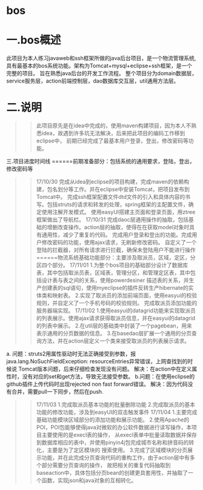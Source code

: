 # bos
一.bos概述
====
此项目为本人练习javaweb和ssh框架所做的java后台项目，是一个物流管理系统,具有最基本的bos系统功能。架构为Tomcat+mysql+eclipse+ssh框架，是一个完整的项目。
旨在熟悉java后台的开发工作流程。
整个项目分为domain数据层，service服务层，action前端控制层，dao数据库交互层，util通用方法层。

二.说明
======
>>此项目原先是在idea中完成的，使用maven构建项目，因为本人不熟悉idea，故遇到许多坑无法解决，后来把此项目的编码工作移到eclipse中，
>>前期已经完成了最基本用户登录，登出，修改密码等功能。


三.项目进度时间线
======前期准备部分：包括系统的通用要求，登陆，登出，修改密码等
>>17/10/30
 完成从idea到eclipse的项目构建，完成maven的依赖构建，包名划分等工作。并在eclipse中安装Tomcat，把项目发布到Tomcat中。
 完成ssh框架配置文件dtd文件的引入和具体内容的书写。包括struts的请求和转发的处理，spring框架的主配置文件，确定使用注解开发模式。
 使用easyUI搭建主页面和登录页面，用ztree框架做出了导航栏。
>>17/10/31
完成daoc层通用操作的抽取，包括基础的增删改查操作。action层的抽取，使得在在获取model对象时具有通用性，减少了重复的代码。
完成用户登录和登出的功能。完成用户修改密码的功能，使用ajax请求，无刷新修改密码。
自定义了一个登陆的拦截器，对所有请求进行拦截，确保未登陆用户不能进行操作
======物流系统基础功能部分：主要涉及取派员，区域，定区，分区四个部分。
>>17/11/01
1.为整个bos项目的基础部分设计了数据库表，其中包括取派员表，区域表，管理分区，和管理定区表，其中包括设计表与表之间的关系，使用powerdesiner
描述表的关系，并生产创建表的sql语句，使用myeclipse的插件反转生产hibernate的实体类和映射表。
2.实现了取派员的添加前端页面，使用easyui的校验规则，并自定义了一个手机号码的校验规则。
 完成取派员添加功能的服务器端实现。
 >>17/11/02
 1.使用easyui的datagrid功能来实现取派员的列表展示。使用ajax请求获得取派员信息，并在easyui的datagrid的列表中展示。
 2.在util层的基础类中封装了一个pagebean，用来表示通用的分页数据的信息。
 3.在basedao层扩展一个通用的分页查询方法，并在action层定义一个类来接受取派员的列表展示请求。
 
a. 问题：struts2用属性驱动时无法正确接受到参数，报java.lang.NoSuchFieldException: resourceEntries异常错误，上网查找到的时候说
 Tomcat版本问题，后来仔细检查发现没有问题。
 解决：在action中在定义属性时，没有对应的set和get方法，导致无法接受参数。
 b.问题：在使用eclipse的github插件上传代码时出现rejected non fast forward错误。
   解决：因为代码没有合并，需要pull一下同步，然后在push.
 
>>17/11/03
1.完成取派员基本功能的批量删除功能
2.完成取派员的基本功能的修改功能，涉及到easyUI的双击触发事件
>>17/11/04
 1.主要完成基础功能模块区域部分的添加功能和展示功能。
 2.使用Apache的POI，POI包能够使得java对微软的办公软件数据进行读写操作，本项目主要使用的是execl表的操作，
 从execl表单中批量读取数据并保存到数据库相应的表中，并使用pinyin4j包完成城市名称和拼音码的转化，主要是为了定区模块的
 搜索使用。
 3.完成了区域模块的分页展示功能，并在此完成分页查询代码的重构工作，由于action层中有多个部分需要分页查询的操作，
 故把相关的重复代码抽取到baseaction中，具体包括分页bean的创建更具套用性，并抽取了一个函数，实现json和java对象的互相转化。

 
